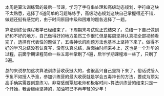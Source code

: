 本周是算法训练营的最后一节课，学习了字符串处理和高级动态规划，字符串这块不太熟悉，选择了4道简单的习题练练手，高级动态规划这块自己掌握得还不错，做题还挺有感觉的，由于时间原因中级和困难的题各选择了一题。

算法训练营课程教学已经结束了，下周期末考试就正式结束了。总结一下自己做到好和不好的地方，自己做得好的地方虽然工作很忙但是每周坚持认真把全部视频看完了，选择有代表性的题做了，五毒神长的刷题方法也基本上坚持下来了。做得不好的学习总结没有认真写，没有认真总结，后面抽时间来补上，这也是一个升华的过程，前面学期课程简单一些五毒神掌刷了4遍，后半学期课程难一些了，只刷了3遍。

总的来说参加这次算法训练营收获挺大的，也很高兴自己坚持下来了，俗话说授人予鱼不如授人予渔，参加训练营的最大收获就是学会五毒神长的方法，要成为顶尖高手确实需要刻意练习，非常感谢覃超老师和极客时间~算法训练营的结束只是一个开始，我会继续坚持的，加油吧已不再年轻的少年！
